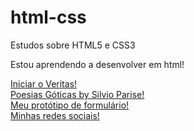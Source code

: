# html-css
 Estudos sobre HTML5 e CSS3

 Estou aprendendo a desenvolver em html!

<a target="_blank" href="https://lucas-lion.github.io/Html-css/Atividades/11%20Veritas/index.html">Iniciar o Veritas!</a> <br>
<a target="_blank" href="https://lucas-lion.github.io/Html-css/Atividades/16%20frases/index.html">Poesias Góticas by Silvio Parise!</a> <br>
<a target="_blank" href="https://lucas-lion.github.io/Html-css/Atividades/15%20formularios/index.html">Meu protótipo de formulário!</a> <br>
<a target="_blank" href="https://lucas-lion.github.io/Html-css/Atividades/19%20projeto%20redes%20sociais/index.html">Minhas redes sociais!</a>